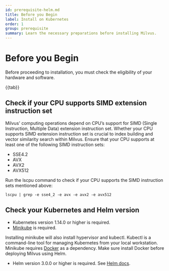 ```yaml
---
id: prerequisite-helm.md
title: Before you Begin
label: Install on Kubernetes
order: 1
group: prerequisite
summary: Learn the necessary preparations before installing Milvus.
---
```

# Before you Begin

Before proceeding to installation, you must check the eligibility of your hardware and software.

{{tab}}

## Check if your CPU supports SIMD extension instruction set

Milvus' computing operations depend on CPU’s support for SIMD (Single Instruction, Multiple Data) extension instruction set. Whether your CPU supports SIMD extension instruction set is crucial to index building and vector similarity search within Milvus. Ensure that your CPU supports at least one of the following SIMD instruction sets:

- SSE4.2
- AVX
- AVX2
- AVX512

Run the lscpu command to check if your CPU supports the SIMD instruction sets mentioned above:

```
lscpu | grep -e sse4_2 -e avx -e avx2 -e avx512
```

## Check your Kubernetes and Helm version
- Kubernetes version 1.14.0 or higher is required.
- [Minikube](https://kubernetes.io/docs/tasks/tools/install-minikube/) is required.

<div class="alert note">
Installing minikube will also install hypervisor and kubectl. Kubectl is a command-line tool for managing Kubernetes from your local workstation.
</div>

<div class="alert note">
  Minikube requires <a href="https://docs.docker.com/get-docker/">Docker</a> as a dependency. Make sure install Docker before deploying Milvus using Helm.
</div>

- Helm version 3.0.0 or higher is required. See [Helm docs](https://helm.sh/docs/).
